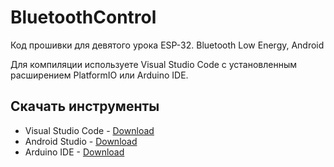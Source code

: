 # BluetoothControl
Код прошивки для девятого урока ESP-32. Bluetooth Low Energy, Android

Для компиляции используете Visual Studio Code с установленным расширением PlatformIO или Arduino IDE.

## Скачать инструменты

* Visual Studio Code - [Download](https://code.visualstudio.com/Download "Скачать")
* Android Studio - [Download](https://developer.android.com/studio, "Скачать")
* Arduino IDE - [Download](https://www.arduino.cc/en/software "Скачать")
